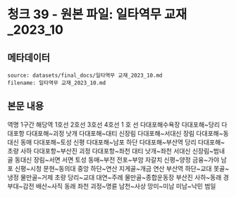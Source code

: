 # 청크 39 - 원본 파일: 일타역무 교재_2023_10

## 메타데이터

```
source: datasets/final_docs/일타역무 교재_2023_10.md
filename: 일타역무 교재_2023_10.md
```

## 본문 내용

역명 1구간 해당역 1호선 2호선 3호선 4호선 1  호  선 다대포해수욕장 다대포해~당리 다대포항 다대포해~괴정 낫개 다대포해~대티 신장림 다대포해~서대신 장림 다대포해~동대신 동매 다대포해~토성 신평 다대포해~남포 하단 다대포해~부산역 당리 다대포해~초량 사하 다대포항~부산진 괴정 다대포항~좌천 대티 낫개~좌천 서대신 신장림~범내골 동대신 장림~서면 서면 토성 동매~부전 전포~부암 자갈치 신평~양정 금융~가야 남포 신평~시청 문현~동의대 중앙 하단~연산 지게골~개금 연산 부산역 하단~교대 못골~냉정 물만골~거제 초량 당리~교대 대연~주례 물만골~종합운동장 부산진 사하~동래 경부대~감전 배산~사직 동래 좌천 괴정~명륜 남천~사상 망미~미남 미남~낙민 범일
